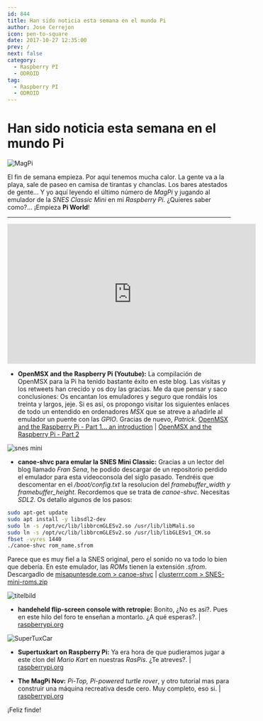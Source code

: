 ```yaml
---
id: 844
title: Han sido noticia esta semana en el mundo Pi
author: Jose Cerrejon
icon: pen-to-square
date: 2017-10-27 12:35:00
prev: /
next: false
category:
  - Raspberry PI
  - ODROID
tag:
  - Raspberry PI
  - ODROID
---
```


# Han sido noticia esta semana en el mundo Pi

![MagPi](/images/2017/10/magpi.png)

El fin de semana empieza. Por aquí tenemos mucha calor. La gente va a la playa, sale de paseo en camisa de tirantas y chanclas. Los bares atestados de gente... Y yo aquí leyendo el último número de *MagPi* y jugando al emulador de la *SNES Classic Mini* en mi *Raspberry Pi*. ¿Quieres saber como?... ¡Empieza **Pi World**!

- - -
<iframe width="560" height="315" src="https://www.youtube.com/embed/fPd2G_qc_jk" frameborder="0" allowfullscreen></iframe>

* **OpenMSX and the Raspberry Pi (Youtube):** La compilación de OpenMSX para la Pi ha tenido bastante éxito en este blog. Las visitas y los retweets han crecido y os doy las gracias. Me da que pensar y saco conclusiones: Os encantan los emuladores y seguro que rondáis los treinta y largos, jeje. Si es así, os propongo visitar los siguientes enlaces de todo un entendido en ordenadores *MSX* que se atreve a añadirle al emulador un puente con las *GPIO*. Gracias de nuevo, *Patrick*.  [OpenMSX and the Raspberry Pi - Part 1... an introduction](https://www.youtube.com/watch?v=mGNj1WR_uHU) | [OpenMSX and the Raspberry Pi - Part 2](https://www.youtube.com/watch?v=ZLNx0cyD4Dw)


![snes mini](/images/2017/10/snes_classic.png)

* **canoe-shvc para emular la SNES Mini Classic:** Gracias a un lector del blog llamado *Fran Sena*, he podido descargar de un repositorio perdido el emulador para esta videoconsola del siglo pasado.  Tendréis que descomentar en el */boot/config.txt* la resolucion del *framebuffer_width y framebuffer_height*. Recordemos que se trata de *canoe-shvc*. Necesitas *SDL2*. Os detallo algunos de los pasos: 

```bash
sudo apt-get update
sudo apt install -y libsdl2-dev
sudo ln -s /opt/vc/lib/libbrcmGLESv2.so /usr/lib/libMali.so
sudo ln -s /opt/vc/lib/libbrcmGLESv2.so /usr/lib/libGLESv1_CM.so
fbset -vyres 1440
./canoe-shvc rom_name.sfrom
```

Parece que es muy fiel a la SNES original, pero el sonido no va todo lo bien que debería. En este emulador, las *ROMs* tienen la extensión *.sfrom*. Descargadlo de [misapuntesde.com > canoe-shvc](/res/canoe-shvc) | [clusterrr.com > SNES-mini-roms.zip](http://clusterrr.com/temp/SNES-mini-roms.zip)

![titelbild](/images/2017/10/titelbild.png)

* **handeheld flip-screen console with retropie:** Bonito, ¿No es así?. Pues en este hilo del foro te enseñan a montarlo. ¿A qué esperas?. | [raspberrypi.org](https://www.raspberrypi.org/forums/viewtopic.php?f=78&t=177889)

![SuperTuxCar](/images/2017/10/supertuxkart-portable-23.png)

* **Supertuxkart on Raspberry Pi:** Ya era hora de que pudieramos jugar a este clon del *Mario Kart* en nuestras *RasPis*. ¿Te atreves?. | [raspberrypi.org](https://www.raspberrypi.org/forums/viewtopic.php?f=78&t=195612)

* **The MagPi Nov:** *Pi-Top, Pi-powered turtle rover*, y otro tutorial mas para construir una máquina recreativa desde cero. Muy completo, eso si. | [raspberrypi.org](https://www.raspberrypi.org/magpi/build-arcade-machine-magpi-63/)







¡Feliz finde!
